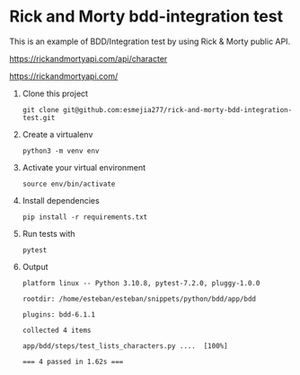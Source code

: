 # Rick and Morty bdd-integration test

This is an example of BDD/Integration test by using Rick & Morty public API.

https://rickandmortyapi.com/api/character

https://rickandmortyapi.com/

1. Clone this project

    `git clone git@github.com:esmejia277/rick-and-morty-bdd-integration-test.git`

3. Create a virtualenv

   `python3 -m venv env`

4. Activate your virtual environment

   `source env/bin/activate`

5. Install dependencies

   `pip install -r requirements.txt`

6. Run tests with
   
   `pytest`

7. Output
  
    `platform linux -- Python 3.10.8, pytest-7.2.0, pluggy-1.0.0`

    `rootdir: /home/esteban/esteban/snippets/python/bdd/app/bdd`

    `plugins: bdd-6.1.1`

    `collected 4 items`

    `app/bdd/steps/test_lists_characters.py ....  [100%]`

   `=== 4 passed in 1.62s ===`